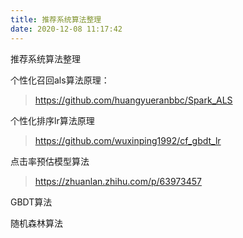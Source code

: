 ```yaml
---
title: 推荐系统算法整理
date: 2020-12-08 11:17:42
---
```


推荐系统算法整理

<!--more-->

个性化召回als算法原理：

> https://github.com/huangyueranbbc/Spark_ALS



个性化排序lr算法原理

> https://github.com/wuxinping1992/cf_gbdt_lr



点击率预估模型算法

> https://zhuanlan.zhihu.com/p/63973457

GBDT算法

随机森林算法